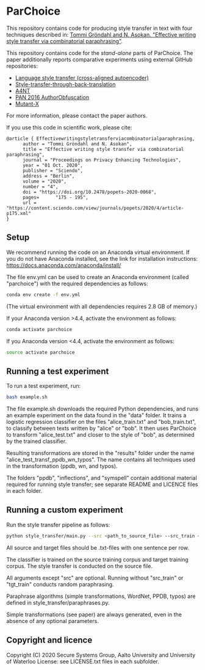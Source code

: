 # ParChoice

This repository contains code for producing style transfer in text with four techniques described in:
[Tommi Gröndahl and N. Asokan. "Effective writing style transfer via combinatorial paraphrasing"](https://content.sciendo.com/view/journals/popets/2020/4/article-p175.xml).

This repository contains code for the *stand-alone* parts of ParChoice. The paper additionally reports comparative experiments using external GitHub repositories:
- [Language style transfer (cross-aligned autoencoder)](https://github.com/shentianxiao/language-style-transfer)
- [Style-transfer-through-back-translation](https://github.com/shrimai/Style-Transfer-Through-Back-Translation)
- [A4NT](https://github.com/rakshithShetty/A4NT-author-masking/blob/master/README.md)
- [PAN 2016 AuthorObfuscation](https://bitbucket.org/pan2016authorobfuscation/authorobfuscation/src/master/)
- [Mutant-X](https://github.com/asad1996172/Mutant-X/)

For more information, please contact the paper authors.

If you use this code in scientific work, please cite:
```
@article { Effectivewritingstyletransferviacombinatorialparaphrasing,
      author = "Tommi Gröndahl and N. Asokan",
      title = "Effective writing style transfer via combinatorial paraphrasing",
      journal = "Proceedings on Privacy Enhancing Technologies",
      year = "01 Oct. 2020",
      publisher = "Sciendo",
      address = "Berlin",
      volume = "2020",
      number = "4",
      doi = "https://doi.org/10.2478/popets-2020-0068",
      pages=      "175 - 195",
      url = "https://content.sciendo.com/view/journals/popets/2020/4/article-p175.xml"
}
```

## Setup

We recommend running the code on an Anaconda virtual environment. If you do not have Anaconda installed, see the link for installation instructions:
https://docs.anaconda.com/anaconda/install/

The file env.yml can be used to create an Anaconda environment (called "parchoice") with the required dependencies as follows:

```bash
conda env create -f env.yml
```

(The virtual environment with all dependencies requires 2.8 GB of memory.)

If your Anaconda version >4.4, activate the environment as follows:

```bash
conda activate parchoice
```

If you Anaconda version <4.4, activate the environment as follows:
```bash
source activate parchoice
```


## Running a test experiment

To run a test experiment, run:
```bash
bash example.sh
```

The file example.sh downloads the required Python dependencies, and runs an example experiment on the data found in the "data" folder. It trains a logistic regression classifier on the files "alice_train.txt" and "bob_train.txt", to classify between texts written by "alice" or "bob". It then uses ParChoice to transform "alice_test.txt" and closer to the style of "bob", as determined by the trained classifier.

Resulting transformations are stored in the "results" folder under the name "alice_test_transf_ppdb_wn_typos". The name contains all techniques used in the transformation (ppdb, wn, and typos).

The folders "ppdb", "inflections", and "symspell" contain additional material required for running style transfer; see separate README and LICENCE files in each folder.


## Running a custom experiment

Run the style transfer pipeline as follows:

```bash
python style_transfer/main.py --src <path_to_source_file> --src_train <path_to_source_training_corpus> --tgt_train <path_to_target_training_corpus> --use_ppdb --use_wordnet --use_typos --spell_check
```

All source and target files should be .txt-files with one sentence per row.

The classifier is trained on the source training corpus and target training corpus. The style transfer is conducted on the source file.

All arguments except "src" are optional. Running without "src_train" or "tgt_train" conducts random paraphrasing.

Paraphrase algorithms (simple transformations, WordNet, PPDB, typos) are defined in style_transfer/paraphrases.py.

Simple transformations (see paper) are always generated, even in the absence of any optional parameters.


## Copyright and licence

Copyright (C) 2020 Secure Systems Group, Aalto University and University of Waterloo
License: see LICENSE.txt files in each subfolder.

